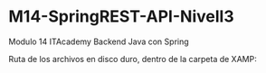 # M14-SpringREST-API-Nivell3
Modulo 14 ITAcademy Backend Java con Spring

Ruta de los archivos en disco duro, dentro de la carpeta de XAMP:
